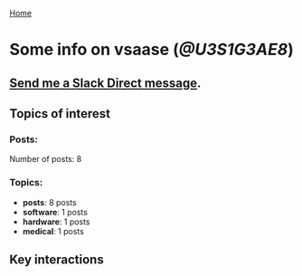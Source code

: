[Home](https://kelu124.github.io/echommunity/)

# Some info on __vsaase__ (_@U3S1G3AE8_)


## [Send me a Slack Direct message](https://echopen.slack.com/messages/@vsaase/).

## Topics of interest

### Posts: 

Number of posts: 8

### Topics:

* __posts__: 8 posts
* __software__: 1 posts
* __hardware__: 1 posts
* __medical__: 1 posts

## Key interactions 

